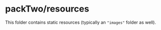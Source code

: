 # packTwo/resources

This folder contains static resources (typically an `"images"` folder as well).
